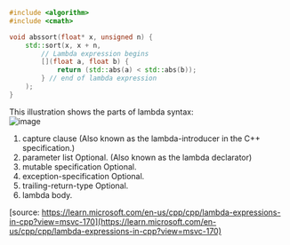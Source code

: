 ```C++
#include <algorithm>
#include <cmath>

void abssort(float* x, unsigned n) {
    std::sort(x, x + n,
        // Lambda expression begins
        [](float a, float b) {
            return (std::abs(a) < std::abs(b));
        } // end of lambda expression
    );
}
```
This illustration shows the parts of lambda syntax:  
![image](https://github.com/user-attachments/assets/4076981d-8561-487d-8c32-de16c638d2fc)
1. capture clause  (Also known as the lambda-introducer in the C++ specification.)
2. parameter list Optional. (Also known as the lambda declarator)
3. mutable specification Optional.
4. exception-specification Optional.
5. trailing-return-type Optional.
6. lambda body.

[source: https://learn.microsoft.com/en-us/cpp/cpp/lambda-expressions-in-cpp?view=msvc-170](https://learn.microsoft.com/en-us/cpp/cpp/lambda-expressions-in-cpp?view=msvc-170)

